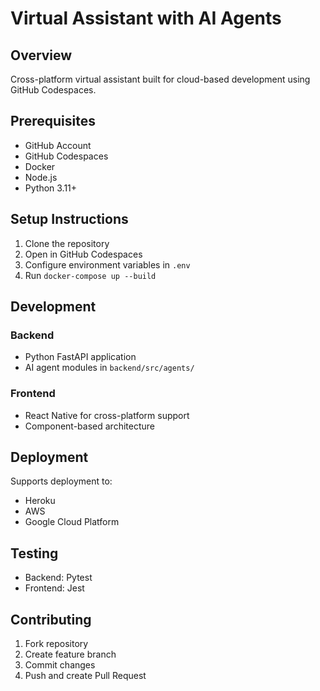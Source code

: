 # Virtual Assistant with AI Agents

## Overview
Cross-platform virtual assistant built for cloud-based development using GitHub Codespaces.

## Prerequisites
- GitHub Account
- GitHub Codespaces
- Docker
- Node.js
- Python 3.11+

## Setup Instructions

1. Clone the repository
2. Open in GitHub Codespaces
3. Configure environment variables in `.env`
4. Run `docker-compose up --build`

## Development

### Backend
- Python FastAPI application
- AI agent modules in `backend/src/agents/`

### Frontend
- React Native for cross-platform support
- Component-based architecture

## Deployment
Supports deployment to:
- Heroku
- AWS
- Google Cloud Platform

## Testing
- Backend: Pytest
- Frontend: Jest

## Contributing
1. Fork repository
2. Create feature branch
3. Commit changes
4. Push and create Pull Request
